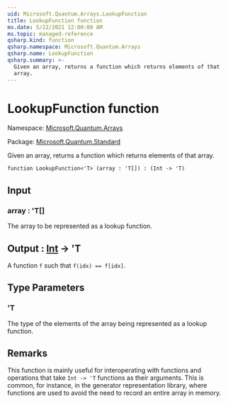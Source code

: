 ```yaml
---
uid: Microsoft.Quantum.Arrays.LookupFunction
title: LookupFunction function
ms.date: 5/22/2021 12:00:00 AM
ms.topic: managed-reference
qsharp.kind: function
qsharp.namespace: Microsoft.Quantum.Arrays
qsharp.name: LookupFunction
qsharp.summary: >-
  Given an array, returns a function which returns elements of that
  array.
---
```


# LookupFunction function

Namespace: [Microsoft.Quantum.Arrays](xref:Microsoft.Quantum.Arrays)

Package: [Microsoft.Quantum.Standard](https://nuget.org/packages/Microsoft.Quantum.Standard)


Given an array, returns a function which returns elements of thatarray.

```qsharp
function LookupFunction<'T> (array : 'T[]) : (Int -> 'T)
```


## Input

### array : 'T[]

The array to be represented as a lookup function.



## Output : [Int](xref:microsoft.quantum.qsharp.valueliterals#int-literals) -> 'T

A function `f` such that `f(idx) == f[idx]`.

## Type Parameters

### 'T

The type of the elements of the array being represented as a lookupfunction.

## Remarks

This function is mainly useful for interoperating with functions andoperations that take `Int -> 'T` functions as their arguments. Thisis common, for instance, in the generator representation library,where functions are used to avoid the need to record an entire arrayin memory.